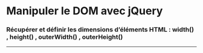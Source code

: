 <!-- footer: Copyright 2017 © Glenn ROLLAND – Reproduction interdite -->
<!-- page_number : true -->

<link rel="stylesheet" href="../../assets/style.css" />

# Manipuler le DOM avec jQuery

### Récupérer et définir les dimensions d’éléments HTML : width() , height() , outerWidth() , outerHeight()

<!-- 04/05 Document -->

----

